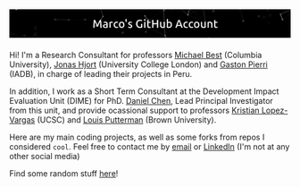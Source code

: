 ![](https://github.com/mgutierrezc/mgutierrezc/blob/master/Marco's%20GitHub%20Account.gif)
----
Hi! I'm a Research Consultant for professors [Michael Best](https://econ.columbia.edu/econpeople/michael-best/) (Columbia University), [Jonas Hjort](https://sites.google.com/site/jonashjort/) (University College London) and [Gaston Pierri](https://gastonpierri.com/) (IADB), in charge of leading their projects in Peru.

In addition, I work as a Short Term Consultant at the Development Impact Evaluation Unit (DIME) for PhD. [Daniel Chen](https://blogs.worldbank.org/team/daniel-li-chen), Lead Principal Investigator from this unit, and provide ocassional support to professors [Kristian Lopez-Vargas](https://kmlv.github.io/) (UCSC) and [Louis Putterman](https://www.brown.edu/academics/population-studies/people/person/louis-putterman) (Brown University).

Here are my main coding projects, as well as some forks from repos I considered `cool`. Feel free to contact me by [email](mailto:a20141676@pucp.edu.pe) or [LinkedIn](https://www.linkedin.com/in/mgutierrez224/) (I'm not at any other social media)

Find some random stuff [here](https://www.youtube.com/watch?v=dQw4w9WgXcQ)!
